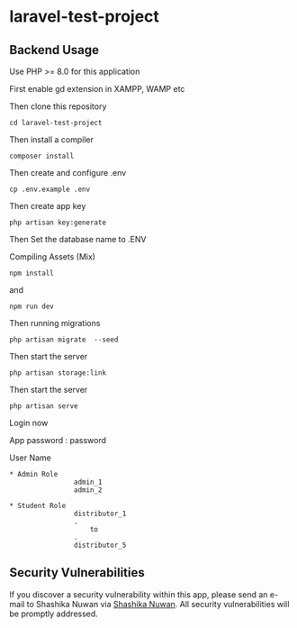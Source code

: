 # laravel-test-project

## Backend Usage

Use PHP >= 8.0 for this application

First enable gd extension in XAMPP, WAMP etc

Then clone this repository

    cd laravel-test-project

Then install a compiler

    composer install
    
Then create and configure .env

    cp .env.example .env
    
   Then create app key

    php artisan key:generate

   Then Set the database name to .ENV


Compiling Assets (Mix)

    npm install

 and

    npm run dev

Then running migrations

    php artisan migrate  --seed
    

Then start the server

    php artisan storage:link

Then start the server

    php artisan serve

Login now

App password : password

User Name

    * Admin Role   
                    admin_1
                    admin_2

    * Student Role 
                    distributor_1
                    .
                        to
                    .
                    distributor_5
    
## Security Vulnerabilities

If you discover a security vulnerability within this app, please send an e-mail to Shashika Nuwan via [Shashika Nuwan](mailto:kumararanaweera1999@gmail.com). All security vulnerabilities will be promptly addressed.
